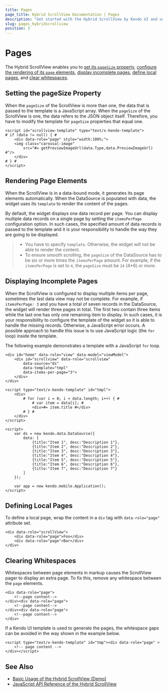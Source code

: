 ```yaml
---
title: Pages
page_title: Hybrid ScrollView Documentation | Pages
description: "Get started with the Hybrid ScrollView by Kendo UI and use its page and page size options."
slug: pages_hybridscrollview
position: 3
---
```


# Pages

The Hybrid ScrollView enables you to [set its `pageSize` property](#setting-the-pagesize-property), [configure the rendering of its `page` elements](#rendering-page-elements), [display incomplete pages](#displaying-incomplete-pages), [define local pages](#defining-local-pages), and [clear whitespaces](#clearing-whitespaces).

## Setting the pageSize Property

When the `pageSize` of the ScrollView is more than one, the data that is passed to the template is a JavaScript array. When the `pageSize` of the ScrollView is one, the data refers to the JSON object itself. Therefore, you have to modify the template for `pageSize` properties that equal one.

    <script id="scrollview-template" type="text/x-kendo-template">
    # if (data != null) { #
        <div data-role="page" style="width:100%;">
        <img class="carousal-image"
            src="#= getPreviewImageUrl(data.Type,data.PreviewImageUrl) #"/>
        </div>
    # } #
    </script>

## Rendering Page Elements

When the ScrollView is in a data-bound mode, it generates its page elements automatically. When the DataSource is populated with data, the widget uses its `template` to render the content of the pages.

By default, the widget displays one data record per page. You can display multiple data records on a single page by setting the `itemsPerPage` configuration option. In such cases, the specified amount of data records is passed to the template and it is your responsibility to handle the way they are going to be displayed.

> * You have to specify `template`. Otherwise, the widget will not be able to render the content.
> * To ensure smooth scrolling, the `pageSize` of the DataSource has to be six or more times the `itemsPerPage` amount. For example, if the `itemsPerPage` is set to `4`, the `pageSize` must be `24` (4*6) or more.

## Displaying Incomplete Pages

When the ScrollView is configured to display multiple items per page, sometimes the last data view may not be complete. For example, if `itemsPerPage: 3` and you have a total of seven records in the DataSource, the widget will render three pages in total. The first two contain three items while the last one has only one remaining item to display. In such cases, it is your responsibility to configure the template of the widget so it is able to handle the missing records. Otherwise, a JavaScript error occurs. A possible approach to handle this issue is to use JavaScript logic (the `for` loop) inside the template.

The following example demonstrates a template with a JavaScript `for` loop.

    <div id="home" data-role="view" data-model="viewModel">
        <div id="scrollview" data-role="scrollview"
            data-source="ds"
            data-template="tmpl"
            data-items-per-page="3">
        </div>
    </div>

    <script type="text/x-kendo-template" id="tmpl">
        <div>
            # for (var i = 0; i < data.length; i++) { #
                # var item = data[i]; #
                <div>#= item.title #</div>
            # } #
        </div>
    </script>

    <script>
        var ds = new kendo.data.DataSource({
            data: [
                {title:"Item 1", desc:"Description 1"},
                {title:"Item 2", desc:"Description 2"},
                {title:"Item 3", desc:"Description 3"},
                {title:"Item 4", desc:"Description 4"},
                {title:"Item 5", desc:"Description 5"},
                {title:"Item 6", desc:"Description 6"},
                {title:"Item 7", desc:"Description 7"}
            ]
        });

        var app = new kendo.mobile.Application();
    </script>

## Defining Local Pages

To define a local page, wrap the content in a `div` tag with `data-role="page"` attribute set.

    <div data-role="scrollView">
        <div data-role="page">Foo</div>
        <div data-role="page">Bar</div>
    </div>

## Clearing Whitespaces

Whitespaces between page elements in markup causes the ScrollView pager to display an extra page. To fix this, remove any whitespace between the `page` elements.

    <div data-role="page">
        <!--page content-->
    </div><div data-role="page">
        <!--page content-->
    </div><div data-role="page">
        <!--page content-->
    </div>

If a Kendo UI template is used to generate the pages, the whitespace gaps can be avoided in the way shown in the example below.

    <script type="text/x-kendo-template" id="tmp"><div data-role="page" >
        <!-- page content -->
    </div></script>

## See Also

* [Basic Usage of the Hybrid ScrollView (Demo)](https://demos.telerik.com/kendo-ui/m/index#mobile-scrollview/mobile)
* [JavaScript API Reference of the Hybrid ScrollView](/api/javascript/mobile/ui/scrollview)
